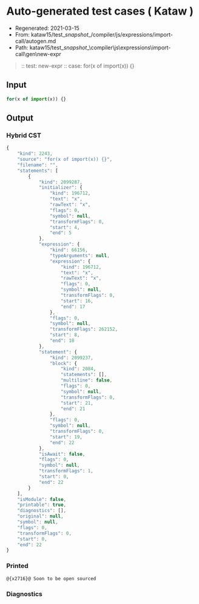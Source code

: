 # Auto-generated test cases ( Kataw )
- Regenerated: 2021-03-15
- From: kataw15/test\__snapshot__/compiler/js/expressions/import-call/autogen.md
- Path: kataw15/test\__snapshot__\compiler\js\expressions\import-call\gen\new-expr
> :: test: new-expr
> :: case: for(x of import(x)) {}
## Input

`````js
for(x of import(x)) {}
`````

## Output

### Hybrid CST

```javascript
{
    "kind": 2243,
    "source": "for(x of import(x)) {}",
    "filename": "",
    "statements": [
        {
            "kind": 2099287,
            "initializer": {
                "kind": 196712,
                "text": "x",
                "rawText": "x",
                "flags": 0,
                "symbol": null,
                "transformFlags": 0,
                "start": 4,
                "end": 5
            },
            "expression": {
                "kind": 66156,
                "typeArguments": null,
                "expression": {
                    "kind": 196712,
                    "text": "x",
                    "rawText": "x",
                    "flags": 0,
                    "symbol": null,
                    "transformFlags": 0,
                    "start": 16,
                    "end": 17
                },
                "flags": 0,
                "symbol": null,
                "transformFlags": 262152,
                "start": 8,
                "end": 18
            },
            "statement": {
                "kind": 2099237,
                "block": {
                    "kind": 2084,
                    "statements": [],
                    "multiline": false,
                    "flags": 0,
                    "symbol": null,
                    "transformFlags": 0,
                    "start": 21,
                    "end": 21
                },
                "flags": 0,
                "symbol": null,
                "transformFlags": 0,
                "start": 19,
                "end": 22
            },
            "isAwait": false,
            "flags": 0,
            "symbol": null,
            "transformFlags": 1,
            "start": 0,
            "end": 22
        }
    ],
    "isModule": false,
    "printable": true,
    "diagnostics": [],
    "original": null,
    "symbol": null,
    "flags": 0,
    "transformFlags": 0,
    "start": 0,
    "end": 22
}
```

### Printed

```javascript
@{x2716}@ Soon to be open sourced
```

### Diagnostics

```javascript

```

